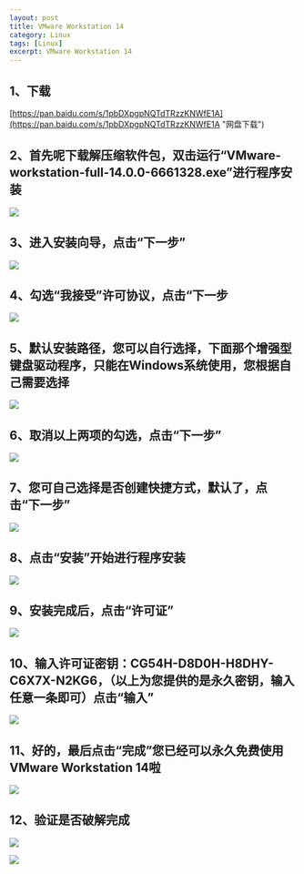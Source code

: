 ```yaml
---
layout: post
title: VMware Workstation 14
category: Linux
tags: [Linux]
excerpt: VMware Workstation 14
---
```


## 1、下载 ##


[https://pan.baidu.com/s/1pbDXpgpNQTdTRzzKNWfE1A](https://pan.baidu.com/s/1pbDXpgpNQTdTRzzKNWfE1A "网盘下载")

## 2、首先呢下载解压缩软件包，双击运行“VMware-workstation-full-14.0.0-6661328.exe”进行程序安装 ##

![](http://www.nangongyibin.com/assets/images/vm1.jpg)

## 3、进入安装向导，点击“下一步” ##

![](http://www.nangongyibin.com/assets/images/vm2.jpg)

## 4、勾选“我接受”许可协议，点击“下一步 ##


![](http://www.nangongyibin.com/assets/images/vm3.png)

## 5、默认安装路径，您可以自行选择，下面那个增强型键盘驱动程序，只能在Windows系统使用，您根据自己需要选择

![](http://www.nangongyibin.com/assets/images/vm4.png)

## 6、取消以上两项的勾选，点击“下一步” ##

![](http://www.nangongyibin.com/assets/images/vm5.jpg)

## 7、您可自己选择是否创建快捷方式，默认了，点击“下一步” ##

![](http://www.nangongyibin.com/assets/images/vm6.jpg)

## 8、点击“安装”开始进行程序安装 ##

![](http://www.nangongyibin.com/assets/images/vm7.png)

## 9、安装完成后，点击“许可证” ##

![](http://www.nangongyibin.com/assets/images/vm8.png)

## 10、输入许可证密钥：CG54H-D8D0H-H8DHY-C6X7X-N2KG6，（以上为您提供的是永久密钥，输入任意一条即可）点击“输入” ##

![](http://www.nangongyibin.com/assets/images/vm9.png)

## 11、好的，最后点击“完成”您已经可以永久免费使用VMware Workstation 14啦 ##

![](http://www.nangongyibin.com/assets/images/vm10.png)

## 12、验证是否破解完成 ##

![](http://www.nangongyibin.com/assets/images/vm11.png)


![](http://www.nangongyibin.com/assets/images/vm12.png)
